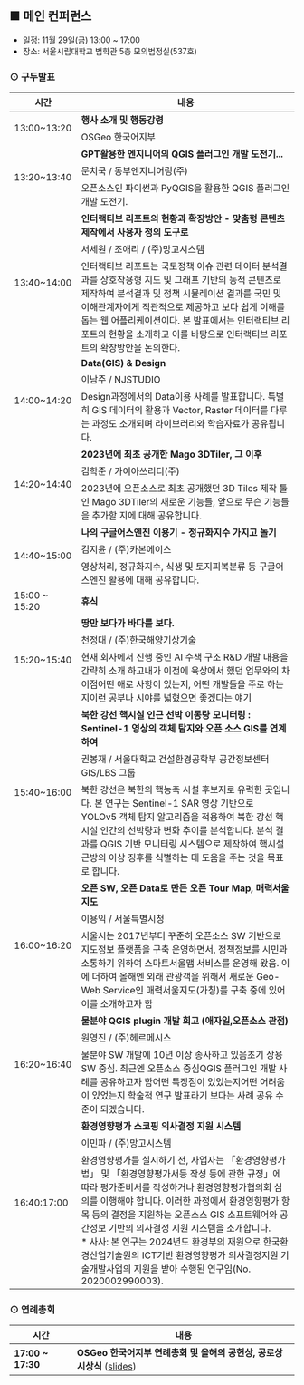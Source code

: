 ## ■ 메인 컨퍼런스
  - 일정: 11월 29일(금) 13:00 ~ 17:00
  - 장소: 서울시립대학교 법학관 5층 모의법정실(537호)
  
### ⊙ 구두발표
<table>
  <thead>
    <tr>
      <th>시간</th>
      <th>내용</th>
    </tr>
  </thead>
  <tbody>
    <tr>
      <td rowspan=2>13:00~13:20</td>
      <td><b>행사 소개 및 행동강령</b></td>
    </tr>
    <tr>
      <td>OSGeo 한국어지부</td>
    </tr>
    <tr>
      <td rowspan=3>13:20~13:40</td>
      <td>
        <b>GPT활용한  엔지니어의  QGIS 플러그인 개발  도전기...</b>
      </td>
    </tr>
    <tr>
      <td>문치국 / 동부엔지니어링(주)</td>
    </tr>
    <tr>
      <td>오픈소스인 파이썬과 PyQGIS을  활용한 QGIS 플러그인 개발 도전기.</td>
    </tr>    
    <tr>
      <td rowspan=3>13:40~14:00</td>
      <td>
        <b>인터랙티브 리포트의 현황과 확장방안 - 맞춤형 콘텐츠 제작에서 사용자 정의 도구로</b>
      </td>
    </tr>
    <tr>
      <td>서세원 / 조애리 / (주)망고시스템</td>
    </tr>
    <tr>
      <td>인터랙티브 리포트는 국토정책 이슈 관련 데이터 분석결과를 상호작용형 지도 및 그래프 기반의 동적 콘텐츠로 제작하여 분석결과 및 정책 시뮬레이션 결과를 국민 및 이해관계자에게 직관적으로 제공하고 보다 쉽게 이해를 돕는 웹 어플리케이션이다. 본 발표에서는 인터랙티브 리포트의 현황을 소개하고 이를 바탕으로 인터랙티브 리포트의 확장방안을 논의한다.</td>
    </tr>
    <tr>
      <td rowspan=3>14:00~14:20</td>
      <td>
        <b>Data(GIS) & Design</b>
      </td>
    </tr>
    <tr>
      <td>이남주 / NJSTUDIO</td>
    </tr>
    <tr>
      <td>Design과정에서의 Data이용 사례를 발표합니다. 특별히 GIS 데이터의 활용과 Vector, Raster 데이터를 다루는 과정도 소개되며 라이브러리와 학습자료가 공유됩니다.</td>
    </tr>
    <tr>
      <td rowspan=3>14:20~14:40</td>
      <td>
        <b>2023년에 최초 공개한 Mago 3DTiler, 그 이후</b>
      </td>
    </tr>
    <tr>
      <td>김학준 / 가이아쓰리디(주)</td>
    </tr>
    <tr>
      <td>2023년에 오픈소스로 최초 공개했던 3D Tiles 제작 툴인 Mago 3DTiler의 새로운 기능들, 앞으로 무슨 기능들을 추가할 지에 대해 공유합니다.</td>
    </tr>
    <tr>
      <td rowspan=3>14:40~15:00</td>
      <td>
        <b>나의 구글어스엔진 이용기 - 정규화지수 가지고 놀기</b>
      </td>
    </tr>
    <tr>
      <td>김지윤 / (주)카본에이스</td>
    </tr>
    <tr>
      <td>영상처리, 정규화지수, 식생 및 토지피복분류 등 구글어스엔진 활용에 대해 공유합니다.</td>
    </tr>
    <tr>
      <td>15:00 ~ 15:20</td>
      <td><b>휴식</b></td>
    </tr>
    <tr>
      <td rowspan=3>15:20~15:40</td>
      <td>
        <b>땅만 보다가 바다를 보다.</b>
      </td>
    </tr>
    <tr>
      <td>천정대 / (주)한국해양기상기술</td>
    </tr>
    <tr>
      <td>현재 회사에서 진행 중인 AI 수색 구조 R&D 개발 내용을 간략히 소개 하고내가 이전에 육상에서 했던 업무와의 차이점어떤 애로 사항이 있는지, 어떤 개발들을 주로 하는지이런 공부나 시야를 넓혔으면 좋겠다는 얘기</td>
    </tr>
    <tr>
      <td rowspan=3>15:40~16:00</td>
      <td>
        <b>북한 강선 핵시설 인근 선박 이동량 모니터링 : Sentinel-1 영상의 객체 탐지와 오픈 소스 GIS를 연계하여</b>
      </td>
    </tr>
    <tr>
      <td>권봉재 / 서울대학교 건설환경공학부 공간정보센터 GIS/LBS 그룹</td>
    </tr>
    <tr>
      <td>북한 강선은 북한의 핵농축 시설 후보지로 유력한 곳입니다. 본 연구는 Sentinel-1 SAR 영상 기반으로 YOLOv5 객체 탐지 알고리즘을 적용하여 북한 강선 핵시설 인간의 선박량과 변화 추이를 분석합니다. 분석 결과를 QGIS 기반 모니터링 시스템으로 제작하여 핵시설 근방의 이상 징후를 식별하는 데 도움을 주는 것을 목표로 합니다.</td>
    </tr>
    <tr>
      <td rowspan=3>16:00~16:20</td>
      <td>
        <b>오픈 SW, 오픈 Data로 만든 오픈 Tour Map, 매력서울지도</b>
      </td>
    </tr>
    <tr>
      <td>이용익 / 서울특별시청</td>
    </tr>
    <tr>
      <td>서울시는 2017년부터 꾸준히 오픈소스 SW 기반으로 지도정보 플랫폼을 구축 운영하면서,  정책정보를 시민과 소통하기 위하여 스마트서울맵 서비스를 운영해 왔음. 이에 더하여 올해엔 외래 관광객을 위해서 새로운 Geo-Web Service인 매력서울지도(가칭)를 구축 중에 있어 이를 소개하고자 함</td>
    </tr>
    <tr>
      <td rowspan=3>16:20~16:40</td>
      <td>
        <b>물분야 QGIS plugin 개발 회고 (애자일,오픈소스 관점)</b>
      </td>
    </tr>
    <tr>
      <td>원영진 / (주)헤르메시스</td>
    </tr>
    <tr>
      <td>물분야 SW 개발에 10년 이상 종사하고 있음초기 상용 SW 중심. 최근엔 오픈소스 중심QGIS 플러그인 개발 사례를 공유하고자 함어떤 특장점이 있었는지어떤 어려움이 있었는지 학술적 연구 발표라기 보다는 사례 공유 수준이 되겠습니다.</td>
    </tr>
    <tr>
      <td rowspan=3>16:40:17:00</td>
      <td>
        <b>환경영향평가 스코핑 의사결정 지원 시스템</b>
      </td>
    </tr>
    <tr>
      <td>이민파 / (주)망고시스템</td>
    </tr>
    <tr>
      <td>환경영향평가를 실시하기 전, 사업자는 「환경영향평가법」 및 「환경영향평가서등 작성 등에 관한 규정」에 따라 평가준비서를 작성하거나 환경영향평가협의회 심의를 이행해야 합니다. 이러한 과정에서 환경영향평가 항목 등의 결정을 지원하는 오픈소스 GIS 소프트웨어와 공간정보 기반의 의사결정 지원 시스템을 소개합니다.<br>
* 사사: 본 연구는 2024년도 환경부의 재원으로 한국환경산업기술원의 ICT기반 환경영향평가 의사결정지원 기술개발사업의 지원을 받아 수행된 연구임(No. 2020002990003).</td>
    </tr>
  </tbody>
</table>

### ⊙ 연례총회
<table>
  <thead>
    <tr>
      <th>시간</th>
      <th>내용</th>
    </tr>
  </thead>
  <tbody>
    <tr>
      <td><b>17:00 ~ 17:30</b></td>
      <td><b>OSGeo 한국어지부 연례총회 및 올해의 공헌상, 공로상 시상식</b>
          (<a href="https://docs.google.com/presentation/d/1FoS5phoDLMpA1KwZ3DyeiiC7ViQr-Y4LD6ZqgqnS7Ks">slides</a>)
      </td>
    </tr>
  </tbody>
</table>
